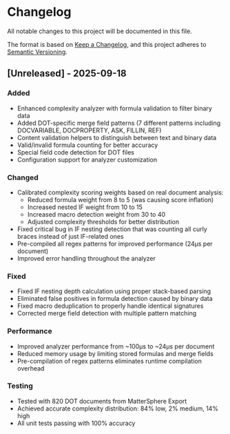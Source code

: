 # Changelog

All notable changes to this project will be documented in this file.

The format is based on [Keep a Changelog](https://keepachangelog.com/en/1.0.0/),
and this project adheres to [Semantic Versioning](https://semver.org/spec/v2.0.0.html).

## [Unreleased] - 2025-09-18

### Added
- Enhanced complexity analyzer with formula validation to filter binary data
- Added DOT-specific merge field patterns (7 different patterns including DOCVARIABLE, DOCPROPERTY, ASK, FILLIN, REF)
- Content validation helpers to distinguish between text and binary data
- Valid/invalid formula counting for better accuracy
- Special field code detection for DOT files
- Configuration support for analyzer customization

### Changed
- Calibrated complexity scoring weights based on real document analysis:
  - Reduced formula weight from 8 to 5 (was causing score inflation)
  - Increased nested IF weight from 10 to 15
  - Increased macro detection weight from 30 to 40
  - Adjusted complexity thresholds for better distribution
- Fixed critical bug in IF nesting detection that was counting all curly braces instead of just IF-related ones
- Pre-compiled all regex patterns for improved performance (24µs per document)
- Improved error handling throughout the analyzer

### Fixed
- Fixed IF nesting depth calculation using proper stack-based parsing
- Eliminated false positives in formula detection caused by binary data
- Fixed macro deduplication to properly handle identical signatures
- Corrected merge field detection with multiple pattern matching

### Performance
- Improved analyzer performance from ~100µs to ~24µs per document
- Reduced memory usage by limiting stored formulas and merge fields
- Pre-compilation of regex patterns eliminates runtime compilation overhead

### Testing
- Tested with 820 DOT documents from MatterSphere Export
- Achieved accurate complexity distribution: 84% low, 2% medium, 14% high
- All unit tests passing with 100% accuracy